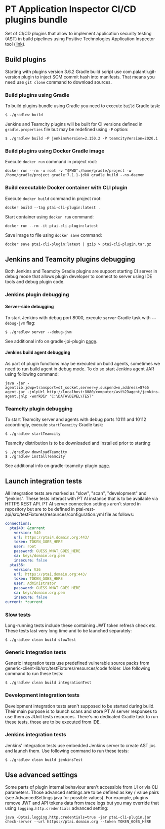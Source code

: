 # PT Application Inspector CI/CD plugins bundle
Set of CI/CD plugins that allow to implement application security testing (AST) in build pipelines using Positive Technologies Application Inspector tool ([link](https://www.ptsecurity.com/ww-en/products/ai/)).
## Build plugins
Starting with plugins version 3.6.2 Gradle build script use com.palantir.git-version plugin to inject SCM commit hash into manifests. That means you need use ```git clone``` command to download sources.  
### Build plugins using Gradle
To build plugins bundle using Gradle you need to execute ```build``` Gradle task:
```
$ ./gradlew build
```
Jenkins and Teamcity plugins will be built for CI versions defined in ```gradle.properties``` file but may be redefined using ```-P``` option:
```
$ ./gradlew build -P jenkinsVersion=2.150.2 -P teamcityVersion=2020.1
```
### Build plugins using Docker Gradle image
Execute ```docker run``` command in project root:
```
docker run --rm -u root -v "$PWD":/home/gradle/project -w /home/gradle/project gradle:7.1.1-jdk8 gradle build --no-daemon
```
### Build executable Docker container with CLI plugin
Execute ```docker build``` command in project root:
```
docker build --tag ptai-cli-plugin:latest .
```
Start container using ```docker run``` command:
```
docker run --rm -it ptai-cli-plugin:latest
```
Save image to file using ```docker save``` command:
```
docker save ptai-cli-plugin:latest | gzip > ptai-cli-plugin.tar.gz
```
## Jenkins and Teamcity plugins debugging
Both Jenkins and Teamcity Gradle plugins are support starting CI server in debug mode that allows plugin developer to connect to server using IDE tools and debug plugin code. 
### Jenkins plugin debugging
#### Server-side debugging
To start Jenkins with debug port 8000, execute ```server``` Gradle task with `--debug-jvm` flag:
```
$ ./gradlew server --debug-jvm
```
See additional info on gradle-jpi-plugin [page](https://github.com/jenkinsci/gradle-jpi-plugin).
#### Jenkins build agent debugging
As part of plugin functions may be executed on build agents, sometimes we need to run build agent in debug mode. To do so start Jenkins agent JAR using following command:
```
java -jar -agentlib:jdwp=transport=dt_socket,server=y,suspend=n,address=8765 agent.jar -jnlpUrl http://localhost:8080/computer/ast%2Dagent/jenkins-agent.jnlp -workDir "C:\DATA\DEVEL\TEST"
```
### Teamcity plugin debugging
To start Teamcity server and agents with debug ports 10111 and 10112 accordingly, execute ```startTeamcity``` Gradle task:
```
$ ./gradlew startTeamcity
```
Teamcity distribution is to be downloaded and installed prior to starting:
```
$ ./gradlew downloadTeamcity
$ ./gradlew installTeamcity
```
See additional info on gradle-teamcity-plugin [page](https://github.com/rodm/gradle-teamcity-plugin).
## Launch integration tests
All integration tests are marked as "slow", "scan", "development" and "jenkins". These tests interact with PT AI instance that is to be available via HTTPS REST API. PT AI server connection settings aren't stored in repository but are to be defined in ptai-rest-api/src/testFixtures/resources/configuration.yml file as follows:
```yaml
connections:
  ptai40: &current
    version: V40
    url: https://ptai4.domain.org:443/
    token: TOKEN_GOES_HERE
    user: root
    password: GUESS_WHAT_GOES_HERE
    ca: keys/domain.org.pem
    insecure: false
  ptai36:
    version: V36
    url: https://ptai.domain.org:443/
    token: TOKEN_GOES_HERE
    user: Administrator
    password: GUESS_WHAT_GOES_HERE
    ca: keys/domain.org.pem
    insecure: false
current: *current
```
### Slow tests
Long-running tests include these containing JWT token refresh check etc. These tests last very long time and to be launched separately:
```
$ ./gradlew clean build slowTest
```
### Generic integration tests
Generic integration tests use predefined vulnerable source packs from generic-client-lib/src/testFixtures/resources/code folder. Use following command to run these tests:
```
$ ./gradlew clean build integrationTest
```
### Development integration tests
Development integration tests aren't supposed to be started during build. Their main purpose is to launch scans and store PT AI server responses to use them as JUnit tests resources. There's no dedicated Gradle task to run these tests, those are to be executed from IDE.
### Jenkins integration tests
Jenkins' integration tests use embedded Jenkins server to create AST jos and launch them. Use following command to run these tests:
```
$ ./gradlew clean build jenkinsTest
```
## Use advanced settings
Some parts of plugin internal behaviour aren't accessible from UI or via CLI parameters. Those advanced settings are to be defined as key / value pairs (see AdvancedSettings.java for possible values). For example, plugins remove JWT and API tokens data from trace logs but you may override that using `logging.http.credentials` advanced setting:
```
java -Dptai.logging.http.credentials=true -jar ptai-cli-plugin.jar check-server --url https://ptai.domain.org --token TOKEN_GOES_HERE
```
